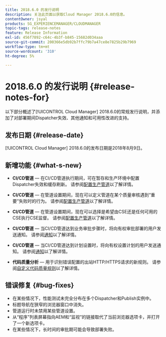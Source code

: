 ```yaml
---
title: 2018.6.0 的发行说明
description: 关注此页面以获取Cloud Manager 2018.6.0的信息。
contentOwner: jsyal
products: SG_EXPERIENCEMANAGER/CLOUDMANAGER
topic-tags: release-notes
feature: Release Information
exl-id: 456f7892-c64c-4b3f-b845-15682d034aaa
source-git-commit: 200366e5db92b7ffc79b7a47ce8e7825b29b7969
workflow-type: tm+mt
source-wordcount: '310'
ht-degree: 5%

---
```


# 2018.6.0 的发行说明 {#release-notes-for}

以下部分概述了[!UICONTROL Cloud Manager] 2018.6.0的常规发行说明，并添加了对部署期间Dispatcher失效、其他通知和可用性改进的支持。

## 发布日期 {#release-date}

[!UICONTROL Cloud Manager] 2018.6.0的发布日期是2018年8月9日。

## 新增功能 {#what-s-new}

* **CI/CD管道** — 在CI/CD管道执行期间，可在暂存和生产环境中配置Dispatcher失效和缓存刷新。 请参阅[配置生产管道](/help/using/production-pipelines.md)以了解详情。

* **CI/CD管道** — 在管道设置期间，现在可以定义管道在某个质量审核遇到“重要”失败时的行为。 请参阅[配置生产管道](/help/using/production-pipelines.md)以了解详情。

* **CI/CD管道** — 在管道设置期间，现在可以选择是希望由CSE还是任何可用的CSE执行CSE监督。 请参阅[配置生产管道](/help/using/production-pipelines.md)以了解详情。

* **CI/CD管道** — 当CI/CD管道达到业务审批步骤时，将向有权审批部署的用户发送通知。 请参阅[通知](/help/using/notifications.md)以了解详情。

* **CI/CD管道** — 当CI/CD管道达到计划设置时，将向有权设置计划的用户发送通知。 请参阅[通知](/help/using/notifications.md)以了解详情。

* **代码质量分析** — 用于识别错误配置的出站HTTP/HTTPS请求的新规则。 请参阅[自定义代码质量规则](/help/using/custom-code-quality-rules.md)以了解详情。

## 错误修复 {#bug-fixes}

* 在某些情况下，性能测试未完全分布在多个Dispatcher和Publish实例中。
* 标题导航在狭窄的浏览器窗口中消失。
* 管道运行时未禁用某些管道设置。
* 从“程序”列表屏幕指向AEM和“监视”的链接取代了当前浏览器选项卡，并打开了一个新选项卡。
* 在某些情况下，长时间的审批期可能会导致部署失败。
